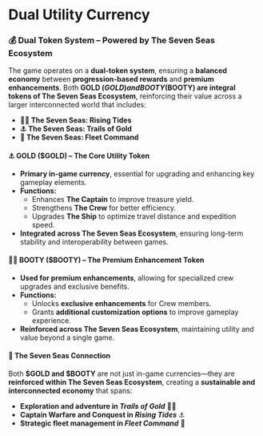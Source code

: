 # Dual Utility Currency

### **💰 Dual Token System – Powered by The Seven Seas Ecosystem**

The game operates on a **dual-token system**, ensuring a **balanced economy** between **progression-based rewards** and **premium enhancements**. Both **GOLD ($GOLD) and BOOTY ($BOOTY) are integral tokens of The Seven Seas Ecosystem**, reinforcing their value across a larger interconnected world that includes:

* **🏴‍☠️ The Seven Seas: Rising Tides**
* **⚓ The Seven Seas: Trails of Gold**
* **🚢 The Seven Seas: Fleet Command**

#### **⚓ GOLD ($GOLD) – The Core Utility Token**

* **Primary in-game currency**, essential for upgrading and enhancing key gameplay elements.
* **Functions:**
  * Enhances **The Captain** to improve treasure yield.
  * Strengthens **The Crew** for better efficiency.
  * Upgrades **The Ship** to optimize travel distance and expedition speed.
* **Integrated across The Seven Seas Ecosystem**, ensuring long-term stability and interoperability between games.

#### **🏴‍☠️ BOOTY ($BOOTY) – The Premium Enhancement Token**

* **Used for premium enhancements**, allowing for specialized crew upgrades and exclusive benefits.
* **Functions:**
  * Unlocks **exclusive enhancements** for Crew members.
  * Grants **additional customization options** to improve gameplay experience.
* **Reinforced across The Seven Seas Ecosystem**, maintaining utility and value beyond a single game.

#### **🌊 The Seven Seas Connection**

Both **$GOLD and $BOOTY** are not just in-game currencies—they are **reinforced within The Seven Seas Ecosystem**, creating a **sustainable and interconnected economy** that spans:

* **Exploration and adventure in&#x20;**_**Trails of Gold**_ 🏴‍☠️
* **Captain Warfare and Conquest in&#x20;**_**Rising Tides**_ ⚓
* **Strategic fleet management in&#x20;**_**Fleet Command**_ 🚢
